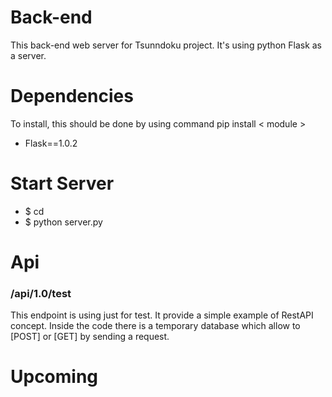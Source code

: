 # Back-end
This back-end web server for Tsunndoku project.
It's using python Flask as a server.
# Dependencies
To install, this should be done by using command pip install < module >
* Flask==1.0.2
# Start Server
* $ cd <inside the directory>
* $ python server.py
# Api 
### /api/1.0/test
This endpoint is using just for test. It provide a simple example of RestAPI concept.
Inside the code there is a temporary database which allow to [POST] or [GET] by sending a request.
# Upcoming